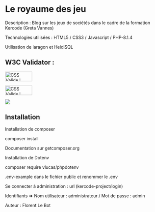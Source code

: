 <h1>Le royaume des jeu</h1>

<p>Description : Blog sur les jeux de sociétés dans le cadre de la
formation Kercode (Greta Vannes)</p>

<p>Technologies utilisées : HTML5 / CSS3 / Javascript / PHP-8.1.4</p>

<p>Utilisation de laragon et HeidiSQL</p> 

<h2>W3C Validator : </h2>

<p>
<a href="http://jigsaw.w3.org/css-validator/check/referer">
<img style="border:0;width:88px;height:31px"
            src="http://jigsaw.w3.org/css-validator/images/vcss"
            alt="CSS Valide !" />
</a>

</p>

<p>
    <a href="http://jigsaw.w3.org/css-validator/check/referer">
        <img style="border:0;width:88px;height:31px"
            src="http://jigsaw.w3.org/css-validator/images/vcss"
            alt="CSS Valide !" />
    </a>
</p>

<p>
<a href="https://codeclimate.com/github/FlorentLeBot/kercode-project/maintainability"><img src="https://api.codeclimate.com/v1/badges/6881bba2e8c4ea9aebe7/maintainability" /></a>
</p>

<h2>Installation</h2>

<p>Installation de composer</p>

<p>composer install</p>

<p>Documentation sur getcomposer.org</p>

<p>Installation de Dotenv</p>

<p>composer require vlucas/phpdotenv</p>

<p>.env-example dans le fichier public et renommer le .env</p>

<p>Se connecter à administration : url (kercode-project/login)</p>

<p>Identifiants => Nom utilisateur : administrateur / Mot de passe : admin</p>

<p>Auteur : Florent Le Bot</p>
